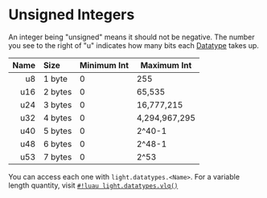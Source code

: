 # Unsigned Integers

An integer being "unsigned" means it should not be negative. The number you see to the right of "u" indicates how many
bits each [Datatype](../index.md) takes up.

| Name | Size      | Minimum Int    | Maximum Int   |
| ---: | :-------- | -------------- | ------------- |
| u8   | 1 byte    | 0              | 255           |
| u16  | 2 bytes   | 0              | 65,535        |
| u24  | 3 bytes   | 0              | 16,777,215    |
| u32  | 4 bytes   | 0              | 4,294,967,295 |
| u40  | 5 bytes   | 0              | 2^40-1        |
| u48  | 6 bytes   | 0              | 2^48-1        |
| u53  | 7 bytes   | 0              | 2^53          |

You can access each one with `light.datatypes.<Name>`.
For a variable length quantity, visit [`#!luau light.datatypes.vlq()`](../generics/vlq.md)
